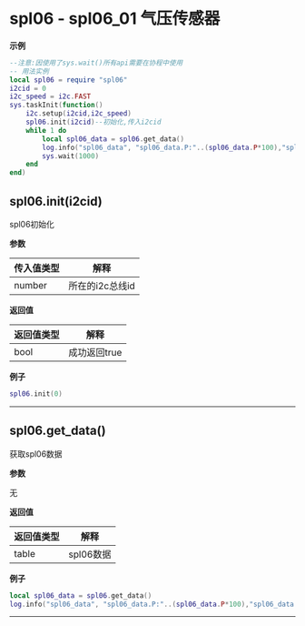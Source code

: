 # spl06 - spl06_01 气压传感器

**示例**

```lua
--注意:因使用了sys.wait()所有api需要在协程中使用
-- 用法实例
local spl06 = require "spl06"
i2cid = 0
i2c_speed = i2c.FAST
sys.taskInit(function()
    i2c.setup(i2cid,i2c_speed)
    spl06.init(i2cid)--初始化,传入i2cid
    while 1 do
        local spl06_data = spl06.get_data()
        log.info("spl06_data", "spl06_data.P:"..(spl06_data.P*100),"spl06_data.T"..(spl06_data.T))
        sys.wait(1000)
    end
end)

```

## spl06.init(i2cid)



spl06初始化

**参数**

|传入值类型|解释|
|-|-|
|number|所在的i2c总线id|

**返回值**

|返回值类型|解释|
|-|-|
|bool|成功返回true|

**例子**

```lua
spl06.init(0)

```

---

## spl06.get_data()



获取spl06数据

**参数**

无

**返回值**

|返回值类型|解释|
|-|-|
|table|spl06数据|

**例子**

```lua
local spl06_data = spl06.get_data()
log.info("spl06_data", "spl06_data.P:"..(spl06_data.P*100),"spl06_data.T"..(spl06_data.T))

```

---

